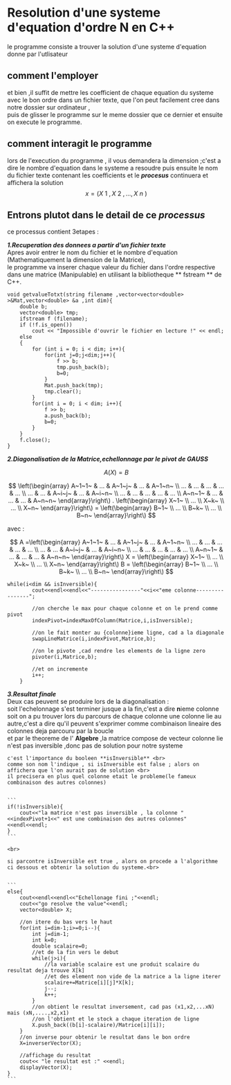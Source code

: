 # Resolution d'une systeme d'equation d'ordre N en C++
 
 le programme consiste a trouver la solution d'une systeme d'equation donne par l'utlisateur 
 
 comment l'employer
 -------------------
 et bien ,il suffit de mettre les coefficient de chaque equation du systeme avec le bon ordre dans un fichier texte,
 que l'on peut facilement cree dans notre dossier sur ordinateur ,<br>
 puis de glisser le programme sur le meme dossier que ce dernier
 et ensuite on execute le programme.
 
 comment interagit le programme
----------------------------------
 lors de l'execution du programme , il vous demandera la dimension ;c'est a dire le nombre d'equation dans le systeme a resoudre
 puis ensuite le nom du fichier texte contenant les  coefficients 
 et le ***procesus*** continuera et affichera la solution $$ x = (X~1~,X~2~,...,X~n~) $$
 

Entrons plutot dans le detail de ce ***processus***
------------------------------------------------------
ce processus contient 3etapes : <br>

***1.Recuperation des donnees a partir d'un fichier texte***<br>
Apres avoir entrer le nom du fichier et le nombre d'equation (Mathematiquement la dimension de la Matrice),<br>
le  programme va inserer chaque valeur du fichier dans l'ordre respective dans une matrice (Manipulable) en utilisant la bibliotheque ** fstream ** de C++.

```
void getvalueTotxt(string filename ,vector<vector<double> >&Mat,vector<double> &a ,int dim){
    double b;
    vector<double> tmp;
    ifstream f (filename);
    if (!f.is_open())
        cout << "Impossible d'ouvrir le fichier en lecture !" << endl;
    else
    {
        for (int i = 0; i < dim; i++){
            for(int j=0;j<dim;j++){
                f >> b;
                tmp.push_back(b);
                b=0;
            }
            Mat.push_back(tmp);
            tmp.clear();
        }
        for(int i = 0; i < dim; i++){
            f >> b;
            a.push_back(b);
            b=0;
        }
    }
    f.close();
}
```

***2.Diagonalisation de la Matrice,echellonnage par le pivot de GAUSS***<br>

 
 $$ A(X)=B $$
 
 $$ 
\left(\begin{array}
A~1~1~  & ... & A~1~j~  & ... & A~1~n~ \\
...     & ... & ...     & ... & ...    \\
...     & ... & A~i~j~  & ... & A~i~n~ \\
...     & ... & ...     & ... & ...    \\
A~n~1~  & ... & ...     & ... & A~n~n~ 
\end{array}\right\)  
. \left(\begin{array}
X~1~  \\
... \\
X~k~  \\
... \\
X~n~
\end{array}\right\) 
= \left(\begin{array}
B~1~  \\
... \\
B~k~  \\
... \\
B~n~
\end{array}\right\) $$

avec : 

$$ 
A =\left(\begin{array}
A~1~1~  & ... & A~1~j~  & ... & A~1~n~ \\
...     & ... & ...     & ... & ...    \\
...     & ... & A~i~j~  & ... & A~i~n~ \\
...     & ... & ...     & ... & ...    \\
A~n~1~  & ... & ...     & ... & A~n~n~ 
\end{array}\right\)  
X = \left(\begin{array}
X~1~  \\
... \\
X~k~  \\
... \\
X~n~
\end{array}\right\) 
B = \left(\begin{array}
B~1~  \\
... \\
B~k~  \\
... \\
B~n~
\end{array}\right\) 
$$


```
while(i<dim && isInversible){
        cout<<endl<<endl<<"----------------"<<i<<"eme colonne----------------";
        
        //on cherche le max pour chaque colonne et on le prend comme pivot
        indexPivot=indexMaxOfColumn(Matrice,i,isInversible);

        //on le fait monter au {colonne}ieme ligne, cad a la diagonale
        swapLineMatrice(i,indexPivot,Matrice,b);
        
        //on le pivote ,cad rendre les elements de la ligne zero 
        pivoter(i,Matrice,b);

        //et on incremente
        i++;
    }
```

***3.Resultat finale***<br>
Deux cas peuvent se produire lors de la diagonalisation :<br>
    soit l'echelonnage s'est terminer jusque a la fin,c'est a dire **n**ieme colonne<br>
    soit on a pu trouver lors du parcours de chaque colonne une colonne lie au autre,c'est a dire qu'il peuvent s'exprimer comme combinaison lineaire des colonnes deja parcouru par la boucle<br>et par le theoreme de l' __Algebre__ ,la matrice compose de vecteur colonne lie n'est pas inversible ,donc pas de solution pour notre systeme

    c'est l'importance du booleen **isInversible** <br>
    comme son nom l'indique , si isInversible est false ; alors on affichera que l'on aurait pas de solution <br>
    il precisera en plus quel colonne etait le probleme(le fameux combinaison des autres colonnes)
    
 
    ```
    if(!isInversible){
        cout<<"la matrice n'est pas inversible , la colonne "<<indexPivot+1<<" est une combinaison des autres colonnes"<<endl<<endl;
    }
    ```
    
    <br>

    si parcontre isInversible est true , alors on procede a l'algorithme ci dessous et obtenir la solution du systeme.<br>
    
    
    ```
    else{
        cout<<endl<<endl<<"Echellonage fini ;"<<endl;
        cout<<"go resolve the value"<<endl;
        vector<double> X;

        //on itere du bas vers le haut
        for(int i=dim-1;i>=0;i--){
            int j=dim-1;
            int k=0;
            double scalaire=0;
            //et de la fin vers le debut
            while(j>i){
                //la variable scalaire est une produit scalaire du resultat deja trouve X[k] 
                //et des element non vide de la matrice a la ligne iterer
                scalaire+=Matrice[i][j]*X[k];
                j--;
                k++;
            }
            //on obtient le resultat inversement, cad pas (x1,x2,...xN) mais (xN,....,x2,x1)
            //on l'obtient et le stock a chaque iteration de ligne 
            X.push_back((b[i]-scalaire)/Matrice[i][i]);
        }
        //on inverse pour obtenir le resultat dans le bon ordre 
        X=inverserVector(X);

        //affichage du resultat
        cout<< "le resultat est :" <<endl;
        displayVector(X);
    }
    ```


